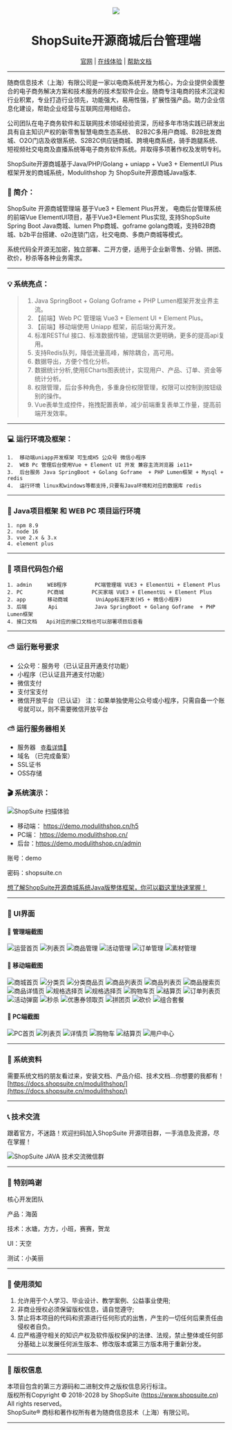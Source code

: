 


<div align="center" style="margin-top: 10px">
    <img src="https://www.shopsuite.cn/uploads/static/icon-s-default.png" />
</div>
<div align="center">

# ShopSuite开源商城后台管理端

</div>

<div align="center">

[官网](https://www.shopsuite.cn) | [在线体验](https://demo.modulithshop.cn) | [帮助文档](https://docs.shopsuite.cn/modulithshop/)

</div>

---


随商信息技术（上海）有限公司是一家以电商系统开发为核心，为企业提供全面整合的电子商务解决方案和技术服务的技术型软件企业。随商专注电商的技术沉淀和行业积累，专业打造行业领先，功能强大，易用性强，扩展性强产品。助力企业信息化建设，帮助企业经营与互联网应用相结合。

公司团队在电子商务软件和互联网技术领域经验资深，历经多年市场实践已研发出具有自主知识产权的新零售智慧电商生态系统、 B2B2C多用户商城、B2B批发商城、O2O门店及收银系统、S2B2C供应链商城、跨境电商系统，骑手跑腿系统、短视频社交电商及直播系统等电子商务软件系统。并取得多项著作权及发明专利。

ShopSuite开源商城基于Java/PHP/Golang + uniapp + Vue3 + ElementUI Plus框架开发的商城系统，Modulithshop 为 ShopSuite开源商城Java版本.



### 📖 简介：

ShopSuite 开源商城管理端 基于Vue3 + Element Plus开发， 电商后台管理系统的前端Vue ElementUI项目，基于Vue3+Element Plus实现, 支持ShopSuite Spring Boot Java商城、lumen Php商城、goframe golang商城，支持B2B商城、b2b平台搭建、o2o连锁门店，社交电商、多商户商城等模式。

系统代码全开源无加密，独立部署、二开方便，适用于企业新零售、分销、拼团、砍价，秒杀等各种业务需求。

---

### 💡 系统亮点：
>1.  Java SpringBoot + Golang Goframe  + PHP Lumen框架开发业界主流。  <br>
>2. 【前端】Web PC 管理端 Vue3 + Element UI + Element Plus。<br>
>3. 【前端】移动端使用 Uniapp 框架，前后端分离开发。<br>
>4. 标准RESTful 接口、标准数据传输，逻辑层次更明确，更多的提高api复用。<br>
>5. 支持Redis队列，降低流量高峰，解除耦合，高可用。<br>
>6. 数据导出，方便个性化分析。<br>
>7. 数据统计分析,使用ECharts图表统计，实现用户、产品、订单、资金等统计分析。<br>
>8. 权限管理，后台多种角色，多重身份权限管理，权限可以控制到按钮级别的操作。<br>
>9. Vue表单生成控件，拖拽配置表单，减少前端重复表单工作量，提高前端开发效率。<br>

---

### 💻 运行环境及框架：
~~~
1.	移动端uniapp开发框架 可生成H5 公众号 微信小程序
2.	WEB Pc 管理后台使用Vue + Element UI 开发 兼容主流浏览器 ie11+
3.	后台服务 Java SpringBoot + Golang Goframe  + PHP Lumen框架 + Mysql + redis
4.	运行环境 linux和windows等都支持,只要有Java环境和对应的数据库 redis
~~~

---

### 🔧 Java项目框架 和 WEB PC 项目运行环境
~~~
1. npm 8.9
2. node 16
3. vue 2.x & 3.x
4. element plus
~~~

---

### 🧭 项目代码包介绍
~~~
1. admin     WEB程序         PC端管理端 VUE3 + ElementUi + Element Plus
2. PC        PC商城         PC买家端 VUE3 + ElementUi + Element Plus
2. app       移动商城         UniApp标准开发(H5 + 微信小程序)
3. 后端       Api            Java SpringBoot + Golang Goframe  + PHP Lumen框架
4. 接口文档   Api对应的接口文档也可以部署项目后查看
~~~


---


### ⛅ 运行账号要求
- 公众号：服务号（已认证且开通支付功能）
- 小程序（已认证且开通支付功能）
- 微信支付
- 支付宝支付
- 微信开放平台（已认证）
  注：如果单独使用公众号或小程序，只需自备一个账号就可以，则不需要微信开放平台

### ⛅ 运行服务器相关
- 服务器   &nbsp;<font size=2.5px> [查看详情:mag_right:](https://docs.shopsuite.cn/modulithshop/%E7%B3%BB%E7%BB%9F%E5%AE%89%E8%A3%85/%E6%9C%AC%E5%9C%B0%E5%BC%80%E5%8F%91%E7%8E%AF%E5%A2%83.html)</font>
- 域名 （已完成备案）
- SSL证书
- OSS存储


### 🎬 系统演示：

![](https://docs.shopsuite.cn/modulithshop/demo_qrcode.png "ShopSuite 扫描体验")


- 移动端： https://demo.modulithshop.cn/h5
- PC端： https://demo.modulithshop.cn/
- 后台：https://demo.modulithshop.cn/admin

账号：demo

密码：shopsuite.cn


[想了解ShopSuite开源商城系统Java版整体框架，你可以戳这里快速掌握！](https://docs.shopsuite.cn/modulithshop/)

---

### 💟 UI界面

#### 🔹 管理端截图

![运营首页](https://docs.shopsuite.cn/modulithshop/intro/admin/analytics.png "运营首页")
![列表页](https://docs.shopsuite.cn/modulithshop/intro/admin/diy.png "首页自定义装修")
![商品管理](https://docs.shopsuite.cn/modulithshop/intro/admin/product.png "商品管理")
![活动管理](https://docs.shopsuite.cn/modulithshop/intro/admin/activity.png "活动管理")
![订单管理](https://docs.shopsuite.cn/modulithshop/intro/admin/order.png "订单管理")
![素材管理](https://docs.shopsuite.cn/modulithshop/intro/admin/media.png "素材管理")


#### 📱 移动端截图

![商城首页](https://docs.shopsuite.cn/modulithshop/intro/32398547-2363-48ca-a25c-818d28507df9.png "自定义装修商城首页")
![分类页](https://docs.shopsuite.cn/modulithshop/intro/e1f71dba-8a08-404b-b876-f635845d075e.png "三级分类页")
![分类商品页](https://docs.shopsuite.cn/modulithshop/intro/e2026e33-0e24-4d53-a818-fcebb4b9ab72.png "一二级分类展示商品")
![商品列表页](https://docs.shopsuite.cn/modulithshop/intro/daee2998-ae85-4849-970e-a111e45dfc2b.png "商品列表页")
![商品列表页](https://docs.shopsuite.cn/modulithshop/intro/b438933f-447c-41bf-97f9-43c8a10f1483.png "商品列表搜索过滤")
![商品搜索页](https://docs.shopsuite.cn/modulithshop/intro/3e5b3c3f-627c-485e-909e-b25fc3e87596.png "商品搜索页")
![商品详情页](https://docs.shopsuite.cn/modulithshop/intro/4b6ce8b4-2dc0-45ba-8c78-c6a1c5e39b4e.png "商品详情页")
![规格选择页](https://docs.shopsuite.cn/modulithshop/intro/3f4cf9ea-7564-449d-a029-fd66d536e1fc.png "商品规格选择-零售模式")
![规格选择页](https://docs.shopsuite.cn/modulithshop/intro/070c4e1a-ea6c-4c43-8453-cab0077f3eb1.png "商品规格选择-B2B批发模式")
![购物车页](https://docs.shopsuite.cn/modulithshop/intro/e3e4f9b7-3c01-4ed6-bcd2-2751865ea40b.png "购物车页")
![结算页](https://docs.shopsuite.cn/modulithshop/intro/37dada65-f291-4828-86bf-2d0892c06371.png "结算页")
![订单列表页](https://docs.shopsuite.cn/modulithshop/intro/48ab1bc2-7223-4833-acd8-4dd67fc99bf3.png "订单列表页")
![活动弹窗](https://docs.shopsuite.cn/modulithshop/intro/4d91d8e1-cff1-4b27-a243-48f279d6ee45.png "活动弹窗")
![秒杀](https://docs.shopsuite.cn/modulithshop/intro/53e718dd-b0b7-4677-b3cd-3b0b4efc6ae3.png "秒杀活动页")
![优惠券领取页](https://docs.shopsuite.cn/modulithshop/intro/a9c0e2d3-2d07-4f1d-be08-e8c0e5f74ef2.png "优惠券领取页")
![拼团页](https://docs.shopsuite.cn/modulithshop/intro/f8a7fc61-1f91-4449-9519-7a7ec2117ec3.png "拼团页")
![砍价](https://docs.shopsuite.cn/modulithshop/intro/28908e03-0e7e-417c-b207-e7b73e64b23c.png "砍价")
![组合套餐](https://docs.shopsuite.cn/modulithshop/intro/05cf565b-bc5b-42c9-a316-800c83fcf679.png "组合套餐")



#### 🔹 PC端截图
![PC首页](https://docs.shopsuite.cn/modulithshop/intro/pc/index.jpg "PC首页")
![列表页](https://docs.shopsuite.cn/modulithshop/intro/pc/list.jpg "列表页")
![详情页](https://docs.shopsuite.cn/modulithshop/intro/pc/detail.jpg "详情页")
![购物车](https://docs.shopsuite.cn/modulithshop/intro/pc/cart.jpg "购物车")
![结算页](https://docs.shopsuite.cn/modulithshop/intro/pc/checkout.jpg "结算页")
![用户中心](https://docs.shopsuite.cn/modulithshop/intro/pc/center.jpg "用户中心")

---

### 📃 系统资料
需要系统文档的朋友看过来，安装文档、产品介绍、技术文档...你想要的我都有！
[https://docs.shopsuite.cn/modulithshop/](https://docs.shopsuite.cn/modulithshop/)


---


### 📞 技术交流
跟着官方，不迷路！欢迎扫码加入ShopSuite 开源项目群，一手消息及资源，尽在掌握！<br>

![](https://docs.shopsuite.cn/modulithshop/contact_java_qr.png "ShopSuite JAVA 技术交流微信群")


---

### 💌 特别鸣谢
核心开发团队

产品：海茵

技术：水塘，方方，小班，赛赛，贺龙

UI：天空

测试：小美丽

---

### 🔔 使用须知
1. 允许用于个人学习、毕业设计、教学案例、公益事业使用;<br>
2. 非商业授权必须保留版权信息，请自觉遵守;<br>
3. 禁止将本项目的代码和资源进行任何形式的出售，产生的一切任何后果责任由侵权者自负。<br>
4. 应严格遵守相关的知识产权及软件版权保护的法律、法规，禁止整体或任何部分基础上以发展任何派生版本、修改版本或第三方版本用于重新分发。<br>

---
### 👑 版权信息
本项目包含的第三方源码和二进制文件之版权信息另行标注。<br>
版权所有Copyright © 2018-2028 by ShopSuite (https://www.shopsuite.cn)<br>
All rights reserved。<br>
ShopSuite® 商标和著作权所有者为随商信息技术（上海）有限公司。<br>

---
